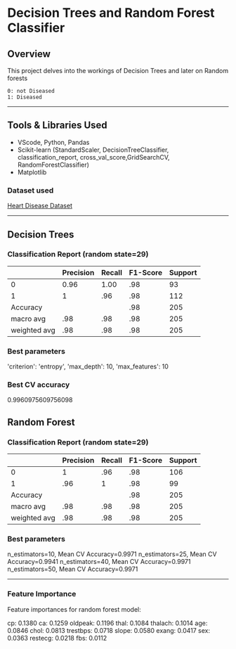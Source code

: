 # Decision Trees and Random Forest Classifier



## Overview



This project delves into the workings of Decision Trees and later on Random forests

	0: not Diseased
	1: Diseased

---

## Tools & Libraries Used



- VScode, Python, Pandas
- Scikit-learn (StandardScaler, DecisionTreeClassifier, classification_report, cross_val_score,GridSearchCV, RandomForestClassifier)
- Matplotlib

### Dataset used

[Heart Disease Dataset](https://www.kaggle.com/datasets/johnsmith88/heart-disease-dataset)


---

## Decision Trees


### Classification Report (random state=29)

|              | Precision | Recall | F1-Score | Support |
| ------------ | --------- | ------ | -------- | ------- |
| 0            | 0.96      | 1.00   | .98      | 93      |
| 1            | 1         | .96    | .98      | 112     |
| Accuracy     |           |        | .98      | 205     |
| macro avg    | .98       | .98    | .98      | 205     |
| weighted avg | .98       | .98    | .98      | 205     |
### Best parameters
'criterion': 'entropy',
'max_depth': 10, 
'max_features': 10 
### Best CV accuracy
0.9960975609756098

## Random Forest
### Classification Report (random state=29)
|              | Precision | Recall | F1-Score | Support |
| ------------ | --------- | ------ | -------- | ------- |
| 0            | 1         | .96    | .98      | 106     |
| 1            | .96       | 1      | .98      | 99      |
| Accuracy     |           |        | .98      | 205     |
| macro avg    | .98       | .98    | .98      | 205     |
| weighted avg | .98       | .98    | .98      | 205     |

### Best parameters
n_estimators=10, Mean CV Accuracy=0.9971 
n_estimators=25, Mean CV Accuracy=0.9941 
n_estimators=40, Mean CV Accuracy=0.9971 
n_estimators=50, Mean CV Accuracy=0.9971

---

### Feature Importance

Feature importances for random forest model: 

cp: 0.1380 
ca: 0.1259 
oldpeak: 0.1196 
thal: 0.1084 
thalach: 0.1014 
age: 0.0846 
chol: 0.0813 
trestbps: 0.0718 
slope: 0.0580 
exang: 0.0417 
sex: 0.0363 
restecg: 0.0218 
fbs: 0.0112
